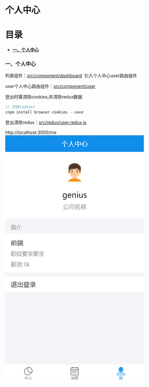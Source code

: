 # 个人中心

# 目录
- [**一、个人中心**](#一、个人中心)

### <a id="一、个人中心"></a>一、个人中心

列表组件：[src/component/dashboard](https://github.com/ccyinghua/imooc-react-chat/blob/master/src/component/dashboard/index.js)&nbsp;&nbsp;引入个人中心user路由组件

user个人中心路由组件：[src/component/user](https://github.com/ccyinghua/imooc-react-chat/blob/master/src/component/user/index.js)

登出时需清除cookies;并清除redux数据
```javascript
// 安装cookies
cnpm install browser-cookies --save
```
登出清除redux：[src/redux/user.redux.js](https://github.com/ccyinghua/imooc-react-chat/blob/master/src/redux/user.redux.js)


http://localhost:3000/me
![](./resource/04_user/1.png)
